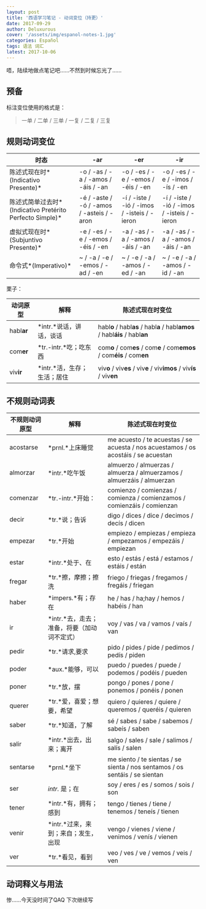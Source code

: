 ```yaml
---
layout: post
title: '西语学习笔记 - 动词变位（持更）'
date: 2017-09-29
author: Deluxurous
cover: '/assets/img/espanol-notes-1.jpg'
categories: Español
tags: 语法 词汇
latest: 2017-10-06
---
```


唔，陆续地做点笔记吧……不然到时候忘光了……

## 预备
标注变位使用的格式是：

> 一单 / 二单 / 三单 / 一复 / 二复 / 三复

## 规则动词变位

|时态|-ar|-er|-ir|
|---|---|---|---|
|陈述式现在时*(Indicativo Presente)*|-o / -as / -a / -amos / -áis / -an|-o / -es / -e / -emos / -éis / -en|-o / -es / -e / -imos / -ís / -en|
|陈述式简单过去时*(Indicativo Pretérito Perfecto Simple)*|-é / -aste / -ó / -amos / -asteis / -aron|-í / -iste / -ió / -imos / -isteis / -ieron|-í / -iste / -ió / -imos / -isteis / -ieron|
|虚拟式现在时*(Subjuntivo Presente)*|-e / -es / -e / -emos / -éis / -en|-a / -as / -a / -amos / -áis / -an|-a / -as / -a / -amos / -áis / -an|
|命令式*(Imperativo)*|~ / -a / -e / -emos / -ad / -en|~ / -e / -a / -amos / -ed / -an|~ / -e / -a / -amos / -id / -an|

栗子：

|动词原型|解释|陈述式现在时变位|
|---|---|---|
|habl**ar**|*intr.*说话，讲话，谈话|habl**o** / habl**as** / habl**a** / habl**amos** / habl**áis** / habl**an**|
|com**er**|*tr.-intr.*吃；吃东西|com**o** / com**es** / com**e** / com**emos** / com**éis** / com**en**|
|viv**ir**|*intr.*活，生存；生活；居住|viv**o** / viv**es** / viv**e** / viv**imos** / viv**ís** / viv**en**|

## 不规则动词表

|不规则动词原型|解释|陈述式现在时变位|
|---|---|---|
|acostarse|*prnl.*上床睡觉|me acuesto / te acuestas / se acuesta / nos acuestamos / os acostáis / se acuestan|
|almorzar|*intr.*吃午饭|almuerzo / almuerzas / almuerza / almuerzamos / almuerzáis / almuerzan|
|comenzar|*tr.-intr.*开始：|comienzo / comienzas / comienza / comienzamos / comienzáis / comienzan|
|decir|*tr.*说；告诉|digo / dices / dice / decimos / decís / dicen|
|empezar|*tr.*开始|empiezo / empiezas / empieza / empezamos / empezáis / empiezan|
|estar|*intr.*处于、在|esto / estás / está / estamos / estáis / están|
|fregar|*tr.*擦，摩擦；擦洗|friego / friegas / fregamos / fregáis / friegan|
|haber|*impers.*有；存在|he / has / ha;hay / hemos / habéis / han|
|ir|*intr.*去，走去；准备，将要（加动词不定式）|voy / vas / va / vamos / vaís / van|
|pedir|*tr.*请求,要求|pido / pides / pide / pedimos / pedís / piden|
|poder|*aux.*能够，可以|puedo / puedes / puede / podemos / podéis / pueden|
|poner|*tr.*放，摆|pongo / pones / pone / ponemos / ponéis / ponen|
|querer|*tr.*爱，喜爱；想要，希望|quiero / quieres / quiere / queremos / queréis / quieren|
|saber|*tr.*知道，了解|sé / sabes / sabe / sabemos / sabeís / saben|
|salir|*intr.*出去，出来；离开|salgo / sales / sale / salimos / salís / salen|
|sentarse|*prnl.*坐下|me siento / te sientas / se sienta / nos sentamos / os sentáis / se sientan|
|ser|*intr.* 是；在|soy / eres / es / somos / sois / son|
|tener|*intr.*有，拥有；感到|tengo / tienes / tiene / tenemos / teneís / tienen|
|venir|*intr.*过来，来到；来自；发生，出现|vengo / vienes / viene / venimos / venís / vienen|
|ver|*tr.*看见，看到|veo / ves / ve / vemos / veis / ven|

## 动词释义与用法

惨……今天没时间了QAQ 下次继续写